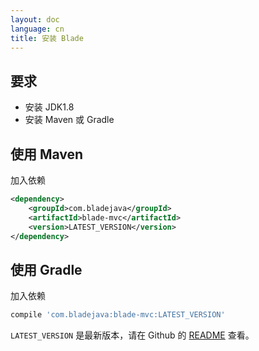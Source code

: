 ```yaml
---
layout: doc
language: cn
title: 安装 Blade
---
```


## 要求

- 安装 JDK1.8
- 安装 Maven 或 Gradle

## 使用 Maven

加入依赖 

```xml
<dependency>
    <groupId>com.bladejava</groupId>
    <artifactId>blade-mvc</artifactId>
    <version>LATEST_VERSION</version>
</dependency>
```

## 使用 Gradle

加入依赖

```bash
compile 'com.bladejava:blade-mvc:LATEST_VERSION'
```

`LATEST_VERSION` 是最新版本，请在 Github 的 [README](https://github.com/lets-blade/blade) 查看。